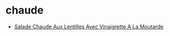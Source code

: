 # chaude

 * [Salade Chaude Aux Lentilles Avec Vinaigrette A La Moutarde](index/s/salade-chaude-aux-lentilles-avec-vinaigrette-a-la-moutarde-10055.json)
